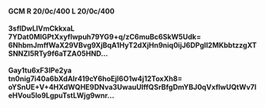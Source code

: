 #### GCM R 20/0c/400 L 20/0c/400
**3sfIDwLlVmCkkxaL**<br/>**7YDat0MlGPtXxyflwpuh79YG9+q/zC6muBc6SkW5Udk=**<br/>**6NhbmJmffWaX29VBvg9XjBqA1HyT2dXjHn9niq0ijJ6DPglI2MKbbtzzgXTSNNZI5RTy9f6aTZA05HND...**<br/><br/>
**Gay1tu6xF3IPe2ya**<br/>**tn0nig7i40a6bXdAIr419cY6hoEjI6O1w4j12ToxXh8=**<br/>**oYSnUE+V+4HXdWQHE9DNva3UwauUlffQSrBfgDmYBJ0qVxflwUQtWv7IeHVou5Io9LgpuTstLWjg9wnr...**